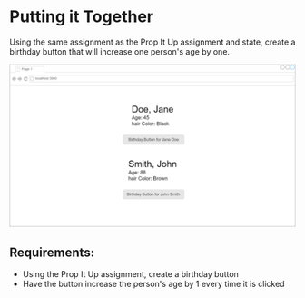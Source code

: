 # Putting it Together
Using the same assignment as the Prop It Up assignment and state, create a birthday button that will increase one person's age by one.

![Image](image.png)

## Requirements:

- Using the Prop It Up assignment, create a birthday button
- Have the button increase the person's age by 1 every time it is clicked
